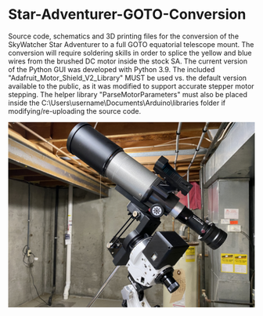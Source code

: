 # Star-Adventurer-GOTO-Conversion
Source code, schematics and 3D printing files for the conversion of the SkyWatcher Star Adventurer to a full GOTO equatorial telescope mount. The conversion will require soldering skills in order to splice the yellow and blue wires from the 
brushed DC motor inside the stock SA. The current version of the Python GUI was developed with Python 3.9. The included "Adafruit_Motor_Shield_V2_Library" MUST be used vs. the default version available to the public, as it was modified to 
support accurate stepper motor stepping. The helper library "ParseMotorParameters" must also be placed inside the C:\Users\username\Documents\Arduino\libraries folder if modifying/re-uploading the source code. 

<img src="https://github.com/fbutkovich/Star-Adventurer-GOTO-Conversion/blob/main/docs/assets/images/thumbnail.JPG" style="display: block; margin: auto;" />